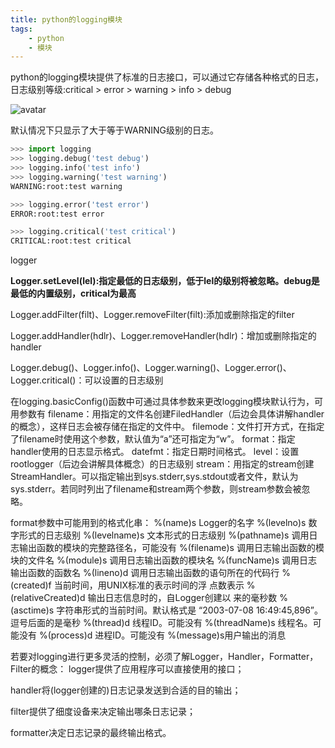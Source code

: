 ```yaml
---
title: python的logging模块
tags:
    - python
    - 模块
---
```

[1]:http://pic.aizf.ink/md/py/1.png

python的logging模块提供了标准的日志接口，可以通过它存储各种格式的日志，日志级别等级:critical > error > warning > info > debug

![avatar][1]

默认情况下只显示了大于等于WARNING级别的日志。

```py
>>> import logging
>>> logging.debug('test debug')
>>> logging.info('test info')
>>> logging.warning('test warning')
WARNING:root:test warning

>>> logging.error('test error')
ERROR:root:test error

>>> logging.critical('test critical')
CRITICAL:root:test critical
```

logger

**Logger.setLevel(lel):指定最低的日志级别，低于lel的级别将被忽略。debug是最低的内置级别，critical为最高**

Logger.addFilter(filt)、Logger.removeFilter(filt):添加或删除指定的filter

Logger.addHandler(hdlr)、Logger.removeHandler(hdlr)：增加或删除指定的handler

Logger.debug()、Logger.info()、Logger.warning()、Logger.error()、Logger.critical()：可以设置的日志级别

在logging.basicConfig()函数中可通过具体参数来更改logging模块默认行为，可用参数有
filename：用指定的文件名创建FiledHandler（后边会具体讲解handler的概念），这样日志会被存储在指定的文件中。
filemode：文件打开方式，在指定了filename时使用这个参数，默认值为“a”还可指定为“w”。
format：指定handler使用的日志显示格式。 
datefmt：指定日期时间格式。 
level：设置rootlogger（后边会讲解具体概念）的日志级别 
stream：用指定的stream创建StreamHandler。可以指定输出到sys.stderr,sys.stdout或者文件，默认为sys.stderr。若同时列出了filename和stream两个参数，则stream参数会被忽略。

format参数中可能用到的格式化串：
%(name)s Logger的名字
%(levelno)s 数字形式的日志级别
%(levelname)s 文本形式的日志级别
%(pathname)s 调用日志输出函数的模块的完整路径名，可能没有
%(filename)s 调用日志输出函数的模块的文件名
%(module)s 调用日志输出函数的模块名
%(funcName)s 调用日志输出函数的函数名
%(lineno)d 调用日志输出函数的语句所在的代码行
%(created)f 当前时间，用UNIX标准的表示时间的浮 点数表示
%(relativeCreated)d 输出日志信息时的，自Logger创建以 来的毫秒数
%(asctime)s 字符串形式的当前时间。默认格式是 “2003-07-08 16:49:45,896”。逗号后面的是毫秒
%(thread)d 线程ID。可能没有
%(threadName)s 线程名。可能没有
%(process)d 进程ID。可能没有
%(message)s用户输出的消息

若要对logging进行更多灵活的控制，必须了解Logger，Handler，Formatter，Filter的概念：
logger提供了应用程序可以直接使用的接口；

handler将(logger创建的)日志记录发送到合适的目的输出；

filter提供了细度设备来决定输出哪条日志记录；

formatter决定日志记录的最终输出格式。
